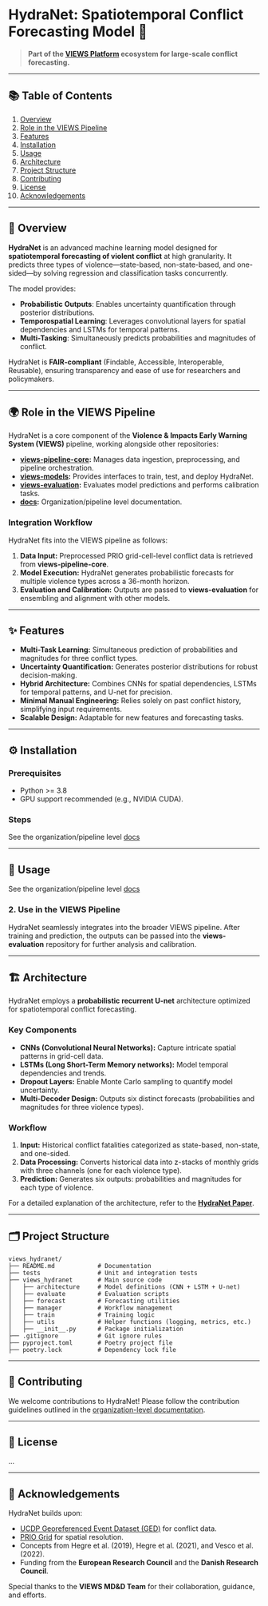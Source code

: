 
# **HydraNet**: Spatiotemporal Conflict Forecasting Model 👾  

> **Part of the [VIEWS Platform](https://github.com/views-platform) ecosystem for large-scale conflict forecasting.**

---

## 📚 Table of Contents  

1. [Overview](#overview)  
2. [Role in the VIEWS Pipeline](#role-in-the-views-pipeline)  
3. [Features](#features)  
4. [Installation](#installation)  
5. [Usage](#usage)  
6. [Architecture](#architecture)  
7. [Project Structure](#project-structure)  
8. [Contributing](#contributing)  
9. [License](#license)  
10. [Acknowledgements](#acknowledgements)  

---

## 🧠 Overview  

**HydraNet** is an advanced machine learning model designed for **spatiotemporal forecasting of violent conflict** at high granularity. It predicts three types of violence—state-based, non-state-based, and one-sided—by solving regression and classification tasks concurrently.  

The model provides:  
- **Probabilistic Outputs**: Enables uncertainty quantification through posterior distributions.  
- **Temporospatial Learning**: Leverages convolutional layers for spatial dependencies and LSTMs for temporal patterns.  
- **Multi-Tasking**: Simultaneously predicts probabilities and magnitudes of conflict.  

HydraNet is **FAIR-compliant** (Findable, Accessible, Interoperable, Reusable), ensuring transparency and ease of use for researchers and policymakers.  

---

## 🌍 Role in the VIEWS Pipeline  

HydraNet is a core component of the **Violence & Impacts Early Warning System (VIEWS)** pipeline, working alongside other repositories:  

- **[views-pipeline-core](https://github.com/views-platform/views-pipeline-core):** Manages data ingestion, preprocessing, and pipeline orchestration.  
- **[views-models](https://github.com/views-platform/views-models):** Provides interfaces to train, test, and deploy HydraNet.  
- **[views-evaluation](https://github.com/views-platform/views-evaluation):** Evaluates model predictions and performs calibration tasks.  
- **[docs](https://github.com/views-platform/docs):** Organization/pipeline level documentation.

### Integration Workflow  

HydraNet fits into the VIEWS pipeline as follows:  
1. **Data Input:** Preprocessed PRIO grid-cell-level conflict data is retrieved from **views-pipeline-core**.  
2. **Model Execution:** HydraNet generates probabilistic forecasts for multiple violence types across a 36-month horizon.  
3. **Evaluation and Calibration:** Outputs are passed to **views-evaluation** for ensembling and alignment with other models.  

---

## ✨ Features  

- **Multi-Task Learning:** Simultaneous prediction of probabilities and magnitudes for three conflict types.  
- **Uncertainty Quantification:** Generates posterior distributions for robust decision-making.  
- **Hybrid Architecture:** Combines CNNs for spatial dependencies, LSTMs for temporal patterns, and U-net for precision.  
- **Minimal Manual Engineering:** Relies solely on past conflict history, simplifying input requirements.  
- **Scalable Design:** Adaptable for new features and forecasting tasks.  

---

## ⚙️ Installation  

### Prerequisites  

- Python >= 3.8  
- GPU support recommended (e.g., NVIDIA CUDA).   

### Steps  

See the organization/pipeline level [docs](https://github.com/views-platform/docs)  

---

## 🚀 Usage  

See the organization/pipeline level [docs](https://github.com/views-platform/docs)  

### 2. Use in the VIEWS Pipeline  

HydraNet seamlessly integrates into the broader VIEWS pipeline. After training and prediction, the outputs can be passed into the **views-evaluation** repository for further analysis and calibration.  

---

## 🏗 Architecture  

HydraNet employs a **probabilistic recurrent U-net** architecture optimized for spatiotemporal conflict forecasting.  

### Key Components  

- **CNNs (Convolutional Neural Networks):** Capture intricate spatial patterns in grid-cell data.  
- **LSTMs (Long Short-Term Memory networks):** Model temporal dependencies and trends.  
- **Dropout Layers:** Enable Monte Carlo sampling to quantify model uncertainty.  
- **Multi-Decoder Design:** Outputs six distinct forecasts (probabilities and magnitudes for three violence types).  

### Workflow  

1. **Input:** Historical conflict fatalities categorized as state-based, non-state, and one-sided.  
2. **Data Processing:** Converts historical data into z-stacks of monthly grids with three channels (one for each violence type).  
3. **Prediction:** Generates six outputs: probabilities and magnitudes for each type of violence.  

For a detailed explanation of the architecture, refer to the **[HydraNet Paper](link-to-paper)**.  

---

## 🗂 Project Structure  

```plaintext
views_hydranet/
├── README.md            # Documentation
├── tests                # Unit and integration tests
├── views_hydranet       # Main source code
│   ├── architecture     # Model definitions (CNN + LSTM + U-net)
│   ├── evaluate         # Evaluation scripts
│   ├── forecast         # Forecasting utilities
│   ├── manager          # Workflow management
│   ├── train            # Training logic
│   ├── utils            # Helper functions (logging, metrics, etc.)
│   ├── __init__.py      # Package initialization
├── .gitignore           # Git ignore rules
├── pyproject.toml       # Poetry project file
├── poetry.lock          # Dependency lock file
```  

---

## 🤝 Contributing  

We welcome contributions to HydraNet! Please follow the contribution guidelines outlined in the [organization-level documentation](https://github.com/views-platform/docs).  

---

## 📜 License  

...

---

## 💬 Acknowledgements  

HydraNet builds upon:  

- [UCDP Georeferenced Event Dataset (GED)](https://ucdp.uu.se/) for conflict data.  
- [PRIO Grid](https://grid.prio.org/#/) for spatial resolution.  
- Concepts from Hegre et al. (2019), Hegre et al. (2021), and Vesco et al. (2022).  
- Funding from the **European Research Council** and the **Danish Research Council**.  

Special thanks to the **VIEWS MD&D Team** for their collaboration, guidance, and efforts.  
